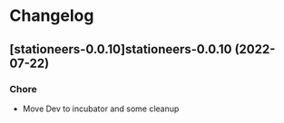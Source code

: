 # Changelog



## [stationeers-0.0.10]stationeers-0.0.10 (2022-07-22)

### Chore

- Move Dev to incubator and some cleanup
  
  